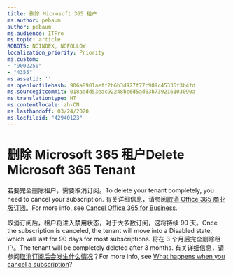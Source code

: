 ```yaml
---
title: 删除 Microsoft 365 租户
ms.author: pebaum
author: pebaum
ms.audience: ITPro
ms.topic: article
ROBOTS: NOINDEX, NOFOLLOW
localization_priority: Priority
ms.custom:
- "9002250"
- "4355"
ms.assetid: ''
ms.openlocfilehash: 906a8901aeff2b6b3d927f77c989c45335f3b4fd
ms.sourcegitcommit: 018aadd53eac92248bc6d5ad63b739216103090a
ms.translationtype: HT
ms.contentlocale: zh-CN
ms.lasthandoff: 03/24/2020
ms.locfileid: "42940123"
---
```

# <a name="delete-microsoft-365-tenant"></a><span data-ttu-id="ec346-102">删除 Microsoft 365 租户</span><span class="sxs-lookup"><span data-stu-id="ec346-102">Delete Microsoft 365 Tenant</span></span>

<span data-ttu-id="ec346-103">若要完全删除租户，需要取消订阅。</span><span class="sxs-lookup"><span data-stu-id="ec346-103">To delete your tenant completely, you need to cancel your subscription.</span></span> <span data-ttu-id="ec346-104">有关详细信息，请参阅[取消 Office 365 商业版订阅](https://docs.microsoft.com/microsoft-365/commerce/subscriptions/cancel-your-subscription?view=o365-worldwide)。</span><span class="sxs-lookup"><span data-stu-id="ec346-104">For more info, see [Cancel Office 365 for Business](https://docs.microsoft.com/microsoft-365/commerce/subscriptions/cancel-your-subscription?view=o365-worldwide).</span></span> 
 
<span data-ttu-id="ec346-105">取消订阅后，租户将进入禁用状态，对于大多数订阅，这将持续 90 天。</span><span class="sxs-lookup"><span data-stu-id="ec346-105">Once the subscription is canceled, the tenant will move into a Disabled state, which will last for 90 days for most subscriptions.</span></span> <span data-ttu-id="ec346-106">将在 3 个月后完全删除租户。</span><span class="sxs-lookup"><span data-stu-id="ec346-106">The tenant will be completely deleted after 3 months.</span></span> <span data-ttu-id="ec346-107">有关详细信息，请参阅[取消订阅后会发生什么情况](https://docs.microsoft.com/microsoft-365/commerce/subscriptions/cancel-your-subscription?view=o365-worldwide#what-happens-when-you-cancel-a-subscription)？</span><span class="sxs-lookup"><span data-stu-id="ec346-107">For more info, see [What happens when you cancel a subscription](https://docs.microsoft.com/microsoft-365/commerce/subscriptions/cancel-your-subscription?view=o365-worldwide#what-happens-when-you-cancel-a-subscription)?</span></span>
